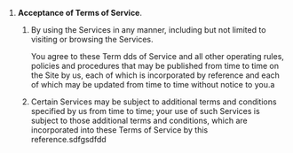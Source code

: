 ---
---


1. **Acceptance of Terms of Service**.

   1. By using the Services in any manner, including but not limited to visiting or browsing the Services.

      You agree to these Term dds of Service and all other operating rules, policies and procedures that may be published from time to time on the Site by us, each of which is incorporated by reference and each of which may be updated from time to time without notice to you.a

   2. Certain Services may be subject to additional terms and conditions specified by us from time to time; your use of such Services is subject to those additional terms and conditions, which are incorporated into these Terms of Service by this reference.sdfgsdfdd